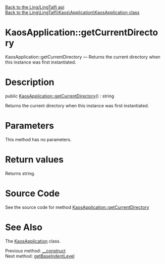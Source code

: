 [Back to the Ling/LingTalfi api](https://github.com/lingtalfi/LingTalfi/blob/master/doc/api/Ling/LingTalfi.md)<br>
[Back to the Ling\LingTalfi\Kaos\Application\KaosApplication class](https://github.com/lingtalfi/LingTalfi/blob/master/doc/api/Ling/LingTalfi/Kaos/Application/KaosApplication.md)


KaosApplication::getCurrentDirectory
================



KaosApplication::getCurrentDirectory — Returns the current directory when this instance was first instantiated.




Description
================


public [KaosApplication::getCurrentDirectory](https://github.com/lingtalfi/LingTalfi/blob/master/doc/api/Ling/LingTalfi/Kaos/Application/KaosApplication/getCurrentDirectory.md)() : string




Returns the current directory when this instance was first instantiated.




Parameters
================

This method has no parameters.


Return values
================

Returns string.








Source Code
===========
See the source code for method [KaosApplication::getCurrentDirectory](https://github.com/lingtalfi/LingTalfi/blob/master/Kaos/Application/KaosApplication.php#L59-L62)


See Also
================

The [KaosApplication](https://github.com/lingtalfi/LingTalfi/blob/master/doc/api/Ling/LingTalfi/Kaos/Application/KaosApplication.md) class.

Previous method: [__construct](https://github.com/lingtalfi/LingTalfi/blob/master/doc/api/Ling/LingTalfi/Kaos/Application/KaosApplication/__construct.md)<br>Next method: [getBaseIndentLevel](https://github.com/lingtalfi/LingTalfi/blob/master/doc/api/Ling/LingTalfi/Kaos/Application/KaosApplication/getBaseIndentLevel.md)<br>

